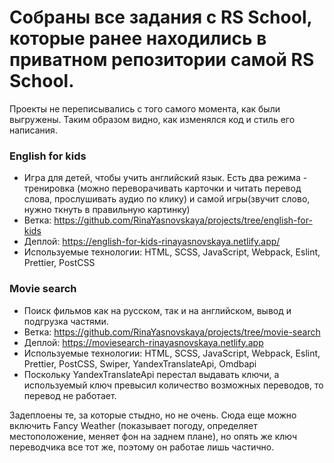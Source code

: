 # Собраны все задания с RS School, которые ранее находились в приватном репозитории самой RS School.

Проекты не переписывались с того самого момента, как были выгружены. Таким образом видно, как изменялся код и стиль его написания. 

### English for kids
- Игра для детей, чтобы учить английский язык. Есть два режима - тренировка (можно переворачивать карточки и читать перевод слова, прослушивать аудио по клику) и самой игры(звучит слово, нужно ткнуть в правильную картинку)
- Ветка: https://github.com/RinaYasnovskaya/projects/tree/english-for-kids
- Деплой: https://english-for-kids-rinayasnovskaya.netlify.app/
- Используемые технологии: HTML, SCSS, JavaScript, Webpack, Eslint, Prettier, PostCSS

### Movie search
- Поиск фильмов как на русском, так и на английском, вывод и подгрузка частями.
- Ветка: https://github.com/RinaYasnovskaya/projects/tree/movie-search
- Деплой: https://moviesearch-rinayasnovskaya.netlify.app
- Используемые технологии: HTML, SCSS, JavaScript, Webpack, Eslint, Prettier, PostCSS, Swiper, YandexTranslateApi, Omdbapi
- Поскольку YandexTranslateApi перестал выдавать ключи, а используемый ключ превысил количество возможных переводов, то перевод не работает. 

Задеплоены те, за которые стыдно, но не очень. Сюда еще можно включить Fancy Weather (показывает погоду, определяет местоположение, меняет фон на заднем плане), но опять же ключ переводчика все тот же, поэтому он работае лишь частично.
